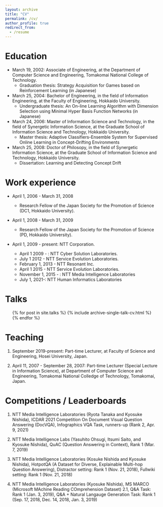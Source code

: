 ```yaml
---
layout: archive
title: "CV"
permalink: /cv/
author_profile: true
redirect_from:
  - /resume
---
```


Education
======
* March 19, 2002: Associate of Engineering, at the Department of Computer Science and Engineering, Tomakomai National College of Technology.
  * Graduation thesis: Strategy Acquisition for Games based on Reinforcement Learning (in Japanese)
* March 25, 2004: Bachelor of Engineering, in the field of Information Engineering, at the Faculty of Engineering, Hokkaido University.
  * Undergraduate thesis: An On-line Learning Algorithm with Dimension Selection using Minimal Hyper Basis Function Networks (in Japanese)
* March 24, 2006: Master of Information Science and Technology, in the field of Synergetic Information Science, at the Graduate School of Information Science and Technology, Hokkaido University.
  * Master thesis: Adaptive Classifiers-Ensemble System for Supervised Online Learning in Concept-Drifting Environments
* March 25, 2008: Doctor of Philosopy, in the field of Synergetic Information Science, at the Graduate School of Information Science and Technology, Hokkaido University.
  * Dissertation: Learning and Detecting Concept Drift

Work experience
======
* April 1, 2006 - March 31, 2008
  * Research Fellow of the Japan Society for the Promotion of Science (DC1, Hokkaido University).

* April 1, 2008 - March 31, 2009
  * Research Fellow of the Japan Society for the Promotion of Science (PD, Hokkaido University).

* April 1, 2009 - present: NTT Corporation.
  
  * April 1 2009 - : NTT Cyber Solution Laboratories.
  * July 1 2012 - NTT Service Evolution Laboratories.
  * February 1, 2013 - NTT Resonant Inc.
  * April 1 2015 - NTT Service Evolution Laboratories.
  * November 1, 2015 - : NTT Media Intelligence Laboratories
  * July 1, 2021-: NTT Human Informatics Laboratories

Talks
======
  <ul>{% for post in site.talks %}
    {% include archive-single-talk-cv.html %}
  {% endfor %}</ul>
  
Teaching
======

1. September 2019-present: Part-time Lecturer, at Faculty of Science and Engineering, Hosei University, Japan.

1. April 11, 2007 - September 28, 2007: Part-time Lecturer (Special Lecture in Information Science), at Department of Computer Science and Engineering, Tomakomai National Colledge of Technology, Tomakomai, Japan.

Competitions / Leaderboards
======

1. NTT Media Intelligence Laboratories  (Ryota Tanaka and Kyosuke Nishida), ICDAR 2021 Competition On Document Visual Question Answering (DocVQA), Infographics VQA Task, runners-up (Rank 2,  Apr. 9, 2021)

1. NTT Media Intelligence Labs (Yasuhito Ohsugi, Itsumi Saito, and Kyosuke Nishida), QuAC (Question Answering in Context), Rank 1 (Mar. 7, 2019)

1. NTT Media Intelligence Laboratories (Kosuke Nishida and Kyosuke Nishida), HotpotQA (A Dataset for Diverse, Explainable Multi-hop Question Answering), Distractor setting: Rank 1 (Nov. 21, 2018), Fullwiki setting: Rank 1 (Nov. 21, 2018) 

1. NTT Media Intelligence Laboratories (Kyosuke Nishida), MS MARCO (Microsoft MAchine Reading COmprehension Dataset) 2.1, Q&A Task: Rank 1 (Jan. 3, 2019), Q&A + Natural Langauge Generation Task: Rank 1 (Sep. 17, 2018, Dec. 14, 2018, Jan. 3, 2019) 
